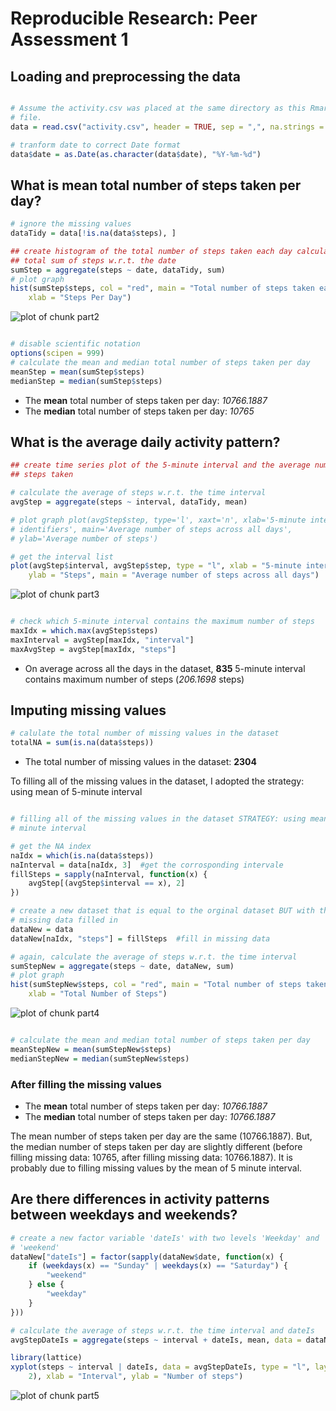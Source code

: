 # Reproducible Research: Peer Assessment 1

## Loading and preprocessing the data

```r

# Assume the activity.csv was placed at the same directory as this Rmarkdown
# file.
data = read.csv("activity.csv", header = TRUE, sep = ",", na.strings = "NA")

# tranform date to correct Date format
data$date = as.Date(as.character(data$date), "%Y-%m-%d")
```

## What is mean total number of steps taken per day?

```r
# ignore the missing values
dataTidy = data[!is.na(data$steps), ]

## create histogram of the total number of steps taken each day calculate the
## total sum of steps w.r.t. the date
sumStep = aggregate(steps ~ date, dataTidy, sum)
# plot graph
hist(sumStep$steps, col = "red", main = "Total number of steps taken each day", 
    xlab = "Steps Per Day")
```

![plot of chunk part2](figure/part2.png) 

```r

# disable scientific notation
options(scipen = 999)
# calculate the mean and median total number of steps taken per day
meanStep = mean(sumStep$steps)
medianStep = median(sumStep$steps)
```



* The __mean__ total number of steps taken per day: _10766.1887_
* The __median__ total number of steps taken per day: _10765_


## What is the average daily activity pattern?


```r
## create time series plot of the 5-minute interval and the average number of
## steps taken

# calculate the average of steps w.r.t. the time interval
avgStep = aggregate(steps ~ interval, dataTidy, mean)

# plot graph plot(avgStep$step, type='l', xaxt='n', xlab='5-minute interval
# identifiers', main='Average number of steps across all days',
# ylab='Average number of steps')

# get the interval list
plot(avgStep$interval, avgStep$step, type = "l", xlab = "5-minute interval identifiers", 
    ylab = "Steps", main = "Average number of steps across all days")
```

![plot of chunk part3](figure/part3.png) 

```r

# check which 5-minute interval contains the maximum number of steps
maxIdx = which.max(avgStep$steps)
maxInterval = avgStep[maxIdx, "interval"]
maxAvgStep = avgStep[maxIdx, "steps"]
```

* On average across all the days in the dataset, __835__ 5-minute interval contains maximum number of steps (_206.1698_ steps)

## Imputing missing values

```r
# calulate the total number of missing values in the dataset
totalNA = sum(is.na(data$steps))
```

* The total number of missing values in the dataset: __2304__

To filling all of the missing values in the dataset, I adopted the strategy: using mean of 5-minute interval 


```r

# filling all of the missing values in the dataset STRATEGY: using mean of 5
# minute interval

# get the NA index
naIdx = which(is.na(data$steps))
naInterval = data[naIdx, 3]  #get the corrosponding intervale
fillSteps = sapply(naInterval, function(x) {
    avgStep[(avgStep$interval == x), 2]
})

# create a new dataset that is equal to the orginal dataset BUT with the
# missing data filled in
dataNew = data
dataNew[naIdx, "steps"] = fillSteps  #fill in missing data

# again, calculate the average of steps w.r.t. the time interval
sumStepNew = aggregate(steps ~ date, dataNew, sum)
# plot graph
hist(sumStepNew$steps, col = "red", main = "Total number of steps taken each day \n (new dataset filled missing data)", 
    xlab = "Total Number of Steps")
```

![plot of chunk part4](figure/part4.png) 

```r

# calculate the mean and median total number of steps taken per day
meanStepNew = mean(sumStepNew$steps)
medianStepNew = median(sumStepNew$steps)
```


### After filling the missing values
* The __mean__ total number of steps taken per day: _10766.1887_
* The __median__ total number of steps taken per day: _10766.1887_

The mean number of steps taken per day are the same (10766.1887). 
But, the median number of steps taken per day are slightly different (before filling missing data: 10765, after filling missing data: 10766.1887). It is probably due to filling missing values by the mean of 5 minute interval.




## Are there differences in activity patterns between weekdays and weekends?

```r
# create a new factor variable 'dateIs' with two levels 'Weekday' and
# 'weekend'
dataNew["dateIs"] = factor(sapply(dataNew$date, function(x) {
    if (weekdays(x) == "Sunday" | weekdays(x) == "Saturday") {
        "weekend"
    } else {
        "weekday"
    }
}))

# calculate the average of steps w.r.t. the time interval and dateIs
avgStepDateIs = aggregate(steps ~ interval + dateIs, mean, data = dataNew)

library(lattice)
xyplot(steps ~ interval | dateIs, data = avgStepDateIs, type = "l", layout = c(1, 
    2), xlab = "Interval", ylab = "Number of steps")
```

![plot of chunk part5](figure/part5.png) 

